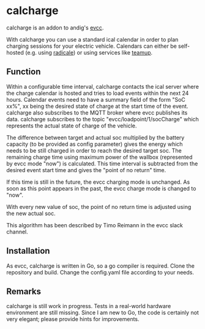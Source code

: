 # calcharge

calcharge is an addon to andig's [evcc](https://github.com/andig/evcc).

With calcharge you can use a standard ical calendar in order to plan charging sessions for your electric vehicle. Calendars can either be self-hosted (e.g. using [radicale](https://radicale.org/3.0.html)) or using services like [teamup](https://www.teamup.com/).

## Function   

Within a configurable time interval, calcharge contacts the ical server where the charge calendar is hosted and tries to load events within the next 24 hours. Calendar 
events need to have a summary field of the form "SoC xx%", xx being the desired state of charge at the start time of the event. calcharge also subscribes 
to the MQTT broker where evcc publishes its data. calcharge subscribes to the topic "evcc/loadpoint/1/socCharge" which represents the actual state of charge of the vehicle.  

The difference between target and actual soc multiplied by the battery capacity (to be provided as config parameter) gives the energy which needs to be still charged in order to reach the desired target soc. The remaining charge time using maximum power of the wallbox (represented by evcc mode "now") is calculated. This time interval is subtracted from the desired event start time and gives the "point of no return" time.  

If this time is still in the future, the evcc charging mode is unchanged. 
As soon as this point appears in the past, the evcc charge mode is changed to "now".  

With every new value of soc, the point of no return time is adjusted using the new actual soc.  

This algorithm has been described by Timo Reimann in the evcc slack channel.

## Installation
As evcc, calcharge is written in Go, so a go compiler is required. Clone the repository and build. Change the config.yaml file according to your needs. 

## Remarks
calcharge is still work in progress. Tests in a real-world hardware environment are still missing. Since I am new to Go, the code is certainly not very elegant; please provide hints for improvements.
